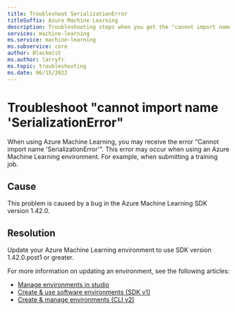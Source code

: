 ```yaml
---
title: Troubleshoot SerializationError
titleSuffix: Azure Machine Learning
description: Troubleshooting steps when you get the "cannot import name 'SerializationError'" message.
services: machine-learning
ms.service: machine-learning
ms.subservice: core
author: Blackmist
ms.author: larryfr
ms.topic: troubleshooting 
ms.date: 06/15/2022
---
```



# Troubleshoot "cannot import name 'SerializationError"

When using Azure Machine Learning, you may receive the error "Cannot import name 'SerializationError'". This error may occur when using an Azure Machine Learning environment. For example, when submitting a training job.

## Cause

This problem is caused by a bug in the Azure Machine Learning SDK version 1.42.0.

## Resolution

Update your Azure Machine Learning environment to use SDK version 1.42.0.post1 or greater.

For more information on updating an environment, see the following articles:

* [Manage environments in studio](how-to-manage-environments-in-studio.md#rebuild-an-environment)
* [Create & use software environments (SDK v1)](https://how-to-use-environments.md#update-an-existing-environment)
* [Create & manage environments (CLI v2)](how-to-manage-environments-v2.md#update)